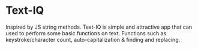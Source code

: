 # Text-IQ
Inspired by JS string methods. Text-IQ is simple and attractive app that can used to perform some basic functions on text. Functions such as keystroke/character count, auto-capitalization &amp; finding and replacing.
